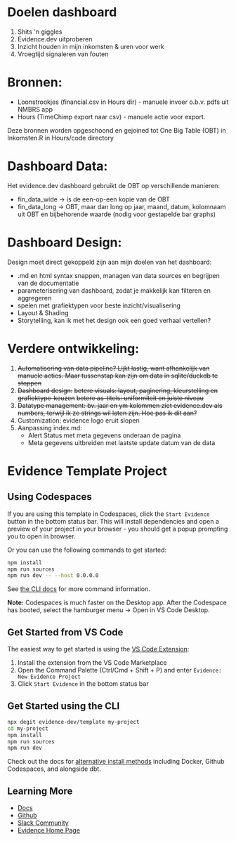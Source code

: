 # Doelen dashboard

1. Shits 'n giggles
2. Evidence.dev uitproberen
3. Inzicht houden in mijn inkomsten & uren voor werk
4. Vroegtijd signaleren van fouten

# Bronnen:

- Loonstrookjes (financial.csv in Hours dir) - manuele invoer o.b.v. pdfs uit NMBRS app
- Hours (TimeChimp export naar csv) - manuele actie voor export. 

Deze bronnen worden opgeschoond en gejoined tot One Big Table (OBT) in Inkomsten.R in Hours/code directory

# Dashboard Data:

Het evidence.dev dashboard gebruikt de OBT op verschillende manieren:

- fin_data_wide -> is de een-op-een kopie van de OBT
- fin_data_long -> OBT, maar dan long op jaar, maand, datum, kolomnaam uit OBT en bijbehorende waarde (nodig voor gestapelde bar graphs)

# Dashboard Design:

Design moet direct gekoppeld zijn aan mijn doelen van het dashboard:
- .md en html syntax snappen, managen van data sources en begrijpen van de documentatie
- parameterisering van dashboard, zodat je makkelijk kan filteren en aggregeren
- spelen met grafiektypen voor beste inzicht/visualisering
- Layout & Shading 
- Storytelling, kan ik met het design ook een goed verhaal vertellen?

# Verdere ontwikkeling:

1. ~~Automatisering van data pipeline? Lijkt lastig, want afhankelijk van manuele acties. Maar tussenstap kan zijn om data in sqlite/duckdb te stoppen~~
2. ~~Dashboard design:~~
	~~betere visuals: layout, paginering, kleurstelling en grafiektype-keuzen~~
	~~betere as-titels: uniformiteit en juiste niveau~~
3. ~~Datatype management: bv. jaar en ym kolommen ziet evidence.dev als numbers, terwijl ik ze strings wil laten zijn. Hoe pas ik dit aan?~~
4. Customization: evidence logo eruit slopen
5. Aanpassing index.md: 
	- Alert Status met meta gegevens onderaan de pagina
	- Meta gegevens uitbreiden met laatste update datum van de data


# Evidence Template Project

## Using Codespaces

If you are using this template in Codespaces, click the `Start Evidence` button in the bottom status bar. This will install dependencies and open a preview of your project in your browser - you should get a popup prompting you to open in browser.

Or you can use the following commands to get started:

```bash
npm install
npm run sources
npm run dev -- --host 0.0.0.0
```

See [the CLI docs](https://docs.evidence.dev/cli/) for more command information.

**Note:** Codespaces is much faster on the Desktop app. After the Codespace has booted, select the hamburger menu → Open in VS Code Desktop.

## Get Started from VS Code

The easiest way to get started is using the [VS Code Extension](https://marketplace.visualstudio.com/items?itemName=Evidence.evidence-vscode):



1. Install the extension from the VS Code Marketplace
2. Open the Command Palette (Ctrl/Cmd + Shift + P) and enter `Evidence: New Evidence Project`
3. Click `Start Evidence` in the bottom status bar

## Get Started using the CLI

```bash
npx degit evidence-dev/template my-project
cd my-project 
npm install 
npm run sources
npm run dev 
```

Check out the docs for [alternative install methods](https://docs.evidence.dev/getting-started/install-evidence) including Docker, Github Codespaces, and alongside dbt.



## Learning More

- [Docs](https://docs.evidence.dev/)
- [Github](https://github.com/evidence-dev/evidence)
- [Slack Community](https://slack.evidence.dev/)
- [Evidence Home Page](https://www.evidence.dev)
